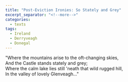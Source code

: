 ```yaml
---
title: "Post-Eviction Ironies: So Stately and Grey"
excerpt_separator: "<!--more-->"
categories:
  - texts
tags:
  - Ireland
  - Derryveagh
  - Donegal
---
```

"Where the mountains arise to the oft-changing skies,  
And the Castle stands stately and grey;  
Where the calm lake lies still 'neath that wild rugged hill,  
In the valley of lovely Glenveagh..."
